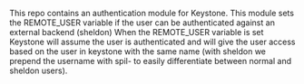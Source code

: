 This repo contains an authentication module for Keystone.
This module sets the REMOTE_USER variable if the user can be authenticated against an external backend (sheldon)
When the REMOTE_USER variable is set Keystone will assume the user is authenticated and will give the user access
based on the user in keystone with the same name (with sheldon we prepend the username with spil- to easily differentiate between normal and sheldon users).
